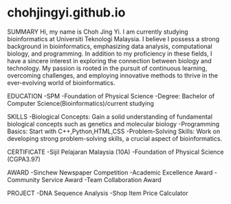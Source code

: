 # chohjingyi.github.io
SUMMARY
Hi, my name is Choh Jing Yi. I am currently studying bioinformatics at Universiti Teknologi Malaysia. I believe I possess a strong background in bioinformatics, emphasizing data analysis, computational biology, and programming. In addition to my proficiency in these fields, I have a sincere interest in exploring the connection between biology and technology. My passion is rooted in the pursuit of continuous learning, overcoming challenges, and employing innovative methods to thrive in the ever-evolving world of bioinformatics.

EDUCATION
-SPM 
-Foundation of Physical Science 
-Degree: Bachelor of Computer Science(Bioinformatics)/current studying

SKILLS
-Biological Concepts:
Gain a solid understanding of fundamental biological concepts such as genetics and molecular biology
-Programming Basics:
Start with C++,Python,HTML,CSS
-Problem-Solving Skills:
Work on developing strong problem-solving skills, a crucial aspect of bioinformatics.

CERTIFICATE
-Sijil Pelajaran Malaysia (10A)
-Foundation of Physical Science (CGPA3.97)

AWARD
-Sinchew Newspaper Competition
-Academic Excellence Award
-Community Service Award
-Team Collaboration Award

PROJECT
-DNA Sequence Analysis
-Shop Item Price Calculator




